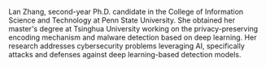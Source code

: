 Lan Zhang, second-year Ph.D. candidate in the College of Information Science and Technology at Penn State University. She obtained her master's degree at Tsinghua University working on the privacy-preserving encoding mechanism and malware detection based on deep learning. Her research addresses cybersecurity problems leveraging AI, specifically attacks and defenses against deep learning-based detection models. 